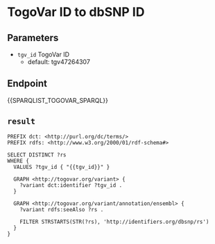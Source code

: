 # TogoVar ID to dbSNP ID

## Parameters

* `tgv_id` TogoVar ID
  * default: tgv47264307

## Endpoint

{{SPARQLIST_TOGOVAR_SPARQL}}

## `result`

```sparql
PREFIX dct: <http://purl.org/dc/terms/>
PREFIX rdfs: <http://www.w3.org/2000/01/rdf-schema#>

SELECT DISTINCT ?rs
WHERE {
  VALUES ?tgv_id { "{{tgv_id}}" }

  GRAPH <http://togovar.org/variant> {
    ?variant dct:identifier ?tgv_id .
  }

  GRAPH <http://togovar.org/variant/annotation/ensembl> {
    ?variant rdfs:seeAlso ?rs .

    FILTER STRSTARTS(STR(?rs), 'http://identifiers.org/dbsnp/rs')
  }
}
```
